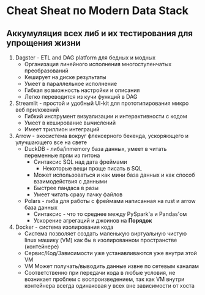 # Cheat Sheat по Modern Data Stack
## Аккумуляция всех либ и их тестирования для упрощения жизни
1) Dagster - ETL and DAG platform для бедных и модных
    + Организация линейного исполнения многоступенчатых преобразований
    + Кеширует на диске результаты
    + Умеет в параллельное исполнение
    + Гибкая возможность настройки и описания
    + Легко переводится из кучи функций в DAG
1) Streamlit - простой и удобный UI-kit для прототипирования микро веб приложений
    + Гибкий инструмент визуализации и интерактивности с кодом
    + Умеет в кеширование вычислений
    + Имеет триллион интеграций
1) Arrow - экосистема вокруг флексерного бекенда, ускоряющего и улучшающего все на свете
    + DuckDB - либа/inmemory база данных, умеет в читать переменные прям из питона
        + Синтаксис SQL над дата фреймами
            + Некоторые вещи проще писать в SQL
        + Может использоваться и как мини база данных и как способ взаимодействия с данными
        + Быстрее пандаса в разы
        + Умеет читать сразу пачку файлов
    + Polars - либа для работы с фреймами написанная на rust и arrow база данных
        + Синтаксис - что то среднее между PySpark'a и Pandas'ом
        + Ускорение агрегаций и джоинов на **Порядок** 
1) Docker - система изолирования кода
    + Система позволяет создать маленькую виртуальную чистую linux машику (VM) как бы в изолированном пространстве (контейнере)
    + Сервис/Код/Зависимости уже устанавливаются уже внутри этой VM
    + VM Может получать/выводить данные извне по сетевым каналам
    + Соответственно при передачи кода в любые условия, не возникает проблем с воспроизведением, так как VM внутри контейнера всегда одинаковая у всех вне зависимости от хоста
